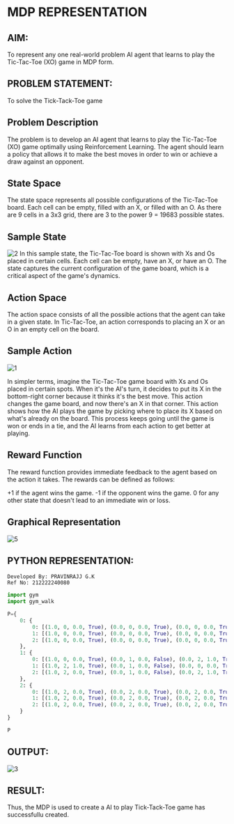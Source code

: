 # MDP REPRESENTATION

## AIM:
To represent any one real-world problem AI agent that learns to play the Tic-Tac-Toe (XO) game in MDP form.

## PROBLEM STATEMENT:
To solve the Tick-Tack-Toe game

## Problem Description
The problem is to develop an AI agent that learns to play the Tic-Tac-Toe (XO) game optimally using Reinforcement Learning. The agent should learn a policy that allows it to make the best moves in order to win or achieve a draw against an opponent.

## State Space
The state space represents all possible configurations of the Tic-Tac-Toe board. Each cell can be empty, filled with an X, or filled with an O. As there are 9 cells in a 3x3 grid, there are 3 to the power 9 = 19683 possible states.

## Sample State
![2](https://github.com/Pravinrajj/mdp-representation/assets/117917674/4b69a82d-bc9f-42d5-9af1-04b14be85941)
In this sample state, the Tic-Tac-Toe board is shown with Xs and Os placed in certain cells. Each cell can be empty, have an X, or have an O. The state captures the current configuration of the game board, which is a critical aspect of the game's dynamics.

## Action Space
The action space consists of all the possible actions that the agent can take in a given state. In Tic-Tac-Toe, an action corresponds to placing an X or an O in an empty cell on the board.

## Sample Action
![1](https://github.com/Pravinrajj/mdp-representation/assets/117917674/0d9c417d-fa41-49cd-8830-4d47ce247f9d)

In simpler terms, imagine the Tic-Tac-Toe game board with Xs and Os placed in certain spots. When it's the AI's turn, it decides to put its X in the bottom-right corner because it thinks it's the best move. This action changes the game board, and now there's an X in that corner. This action shows how the AI plays the game by picking where to place its X based on what's already on the board. This process keeps going until the game is won or ends in a tie, and the AI learns from each action to get better at playing.

## Reward Function
The reward function provides immediate feedback to the agent based on the action it takes. The rewards can be defined as follows:

+1 if the agent wins the game.
-1 if the opponent wins the game.
0 for any other state that doesn't lead to an immediate win or loss.

## Graphical Representation
![5](https://github.com/Pravinrajj/mdp-representation/assets/117917674/ca8a9283-dfbb-4878-939b-2f56a59513e9)

## PYTHON REPRESENTATION:
~~~
Developed By: PRAVINRAJJ G.K
Ref No: 212222240080
~~~
~~~python
import gym
import gym_walk

P={
    0: {
        0: [(1.0, 0, 0.0, True), (0.0, 0, 0.0, True), (0.0, 0, 0.0, True)],
        1: [(1.0, 0, 0.0, True), (0.0, 0, 0.0, True), (0.0, 0, 0.0, True)],
        2: [(1.0, 0, 0.0, True), (0.0, 0, 0.0, True), (0.0, 0, 0.0, True)]
    },
    1: {
        0: [(1.0, 0, 0.0, True), (0.0, 1, 0.0, False), (0.0, 2, 1.0, True)],
        1: [(1.0, 2, 1.0, True), (0.0, 1, 0.0, False), (0.0, 0, 0.0, True)],
        2: [(1.0, 2, 0.0, True), (0.0, 1, 0.0, False), (0.0, 2, 1.0, True)]
    },
    2: {
        0: [(1.0, 2, 0.0, True), (0.0, 2, 0.0, True), (0.0, 2, 0.0, True)],
        1: [(1.0, 2, 0.0, True), (0.0, 2, 0.0, True), (0.0, 2, 0.0, True)],
        2: [(1.0, 2, 0.0, True), (0.0, 2, 0.0, True), (0.0, 2, 0.0, True)]
    }
}

P
~~~

## OUTPUT:
![3](https://github.com/Pravinrajj/mdp-representation/assets/117917674/c551de65-b3de-4f11-97ea-cc8048d5da24)

## RESULT:
Thus, the MDP is used to create a AI to play Tick-Tack-Toe game has successfullu created.
